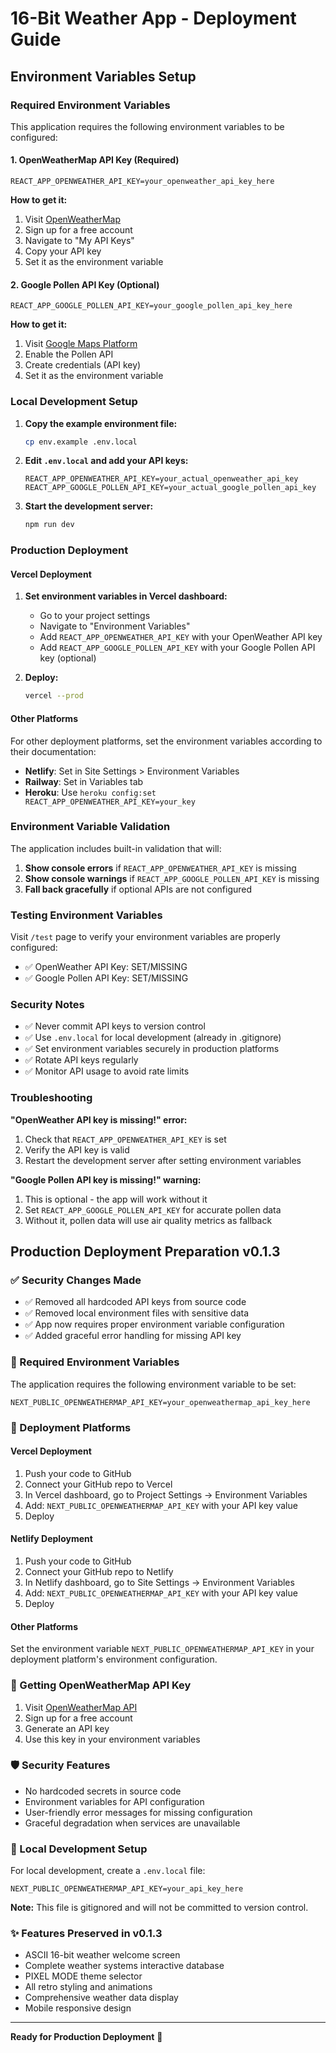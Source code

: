# 16-Bit Weather App - Deployment Guide

## Environment Variables Setup

### Required Environment Variables

This application requires the following environment variables to be configured:

#### 1. OpenWeatherMap API Key (Required)
```env
REACT_APP_OPENWEATHER_API_KEY=your_openweather_api_key_here
```

**How to get it:**
1. Visit [OpenWeatherMap](https://openweathermap.org/api)
2. Sign up for a free account
3. Navigate to "My API Keys"
4. Copy your API key
5. Set it as the environment variable

#### 2. Google Pollen API Key (Optional)
```env
REACT_APP_GOOGLE_POLLEN_API_KEY=your_google_pollen_api_key_here
```

**How to get it:**
1. Visit [Google Maps Platform](https://developers.google.com/maps/documentation/pollen)
2. Enable the Pollen API
3. Create credentials (API key)
4. Set it as the environment variable

### Local Development Setup

1. **Copy the example environment file:**
   ```bash
   cp env.example .env.local
   ```

2. **Edit `.env.local` and add your API keys:**
   ```env
   REACT_APP_OPENWEATHER_API_KEY=your_actual_openweather_api_key
   REACT_APP_GOOGLE_POLLEN_API_KEY=your_actual_google_pollen_api_key
   ```

3. **Start the development server:**
   ```bash
   npm run dev
   ```

### Production Deployment

#### Vercel Deployment

1. **Set environment variables in Vercel dashboard:**
   - Go to your project settings
   - Navigate to "Environment Variables"
   - Add `REACT_APP_OPENWEATHER_API_KEY` with your OpenWeather API key
   - Add `REACT_APP_GOOGLE_POLLEN_API_KEY` with your Google Pollen API key (optional)

2. **Deploy:**
   ```bash
   vercel --prod
   ```

#### Other Platforms

For other deployment platforms, set the environment variables according to their documentation:

- **Netlify**: Set in Site Settings > Environment Variables
- **Railway**: Set in Variables tab
- **Heroku**: Use `heroku config:set REACT_APP_OPENWEATHER_API_KEY=your_key`

### Environment Variable Validation

The application includes built-in validation that will:

1. **Show console errors** if `REACT_APP_OPENWEATHER_API_KEY` is missing
2. **Show console warnings** if `REACT_APP_GOOGLE_POLLEN_API_KEY` is missing
3. **Fall back gracefully** if optional APIs are not configured

### Testing Environment Variables

Visit `/test` page to verify your environment variables are properly configured:

- ✅ OpenWeather API Key: SET/MISSING
- ✅ Google Pollen API Key: SET/MISSING

### Security Notes

- ✅ Never commit API keys to version control
- ✅ Use `.env.local` for local development (already in .gitignore)
- ✅ Set environment variables securely in production platforms
- ✅ Rotate API keys regularly
- ✅ Monitor API usage to avoid rate limits

### Troubleshooting

**"OpenWeather API key is missing!" error:**
1. Check that `REACT_APP_OPENWEATHER_API_KEY` is set
2. Verify the API key is valid
3. Restart the development server after setting environment variables

**"Google Pollen API key is missing!" warning:**
1. This is optional - the app will work without it
2. Set `REACT_APP_GOOGLE_POLLEN_API_KEY` for accurate pollen data
3. Without it, pollen data will use air quality metrics as fallback

## Production Deployment Preparation v0.1.3

### ✅ Security Changes Made
- ✅ Removed all hardcoded API keys from source code
- ✅ Removed local environment files with sensitive data
- ✅ App now requires proper environment variable configuration
- ✅ Added graceful error handling for missing API key

### 🔑 Required Environment Variables

The application requires the following environment variable to be set:

```
NEXT_PUBLIC_OPENWEATHERMAP_API_KEY=your_openweathermap_api_key_here
```

### 🚀 Deployment Platforms

#### Vercel Deployment
1. Push your code to GitHub
2. Connect your GitHub repo to Vercel
3. In Vercel dashboard, go to Project Settings → Environment Variables
4. Add: `NEXT_PUBLIC_OPENWEATHERMAP_API_KEY` with your API key value
5. Deploy

#### Netlify Deployment  
1. Push your code to GitHub
2. Connect your GitHub repo to Netlify
3. In Netlify dashboard, go to Site Settings → Environment Variables
4. Add: `NEXT_PUBLIC_OPENWEATHERMAP_API_KEY` with your API key value
5. Deploy

#### Other Platforms
Set the environment variable `NEXT_PUBLIC_OPENWEATHERMAP_API_KEY` in your deployment platform's environment configuration.

### 🔧 Getting OpenWeatherMap API Key

1. Visit [OpenWeatherMap API](https://openweathermap.org/api)
2. Sign up for a free account
3. Generate an API key
4. Use this key in your environment variables

### 🛡️ Security Features

- No hardcoded secrets in source code
- Environment variables for API configuration
- User-friendly error messages for missing configuration
- Graceful degradation when services are unavailable

### 📱 Local Development Setup

For local development, create a `.env.local` file:

```
NEXT_PUBLIC_OPENWEATHERMAP_API_KEY=your_api_key_here
```

**Note:** This file is gitignored and will not be committed to version control.

### ✨ Features Preserved in v0.1.3

- ASCII 16-bit weather welcome screen
- Complete weather systems interactive database
- PIXEL MODE theme selector
- All retro styling and animations
- Comprehensive weather data display
- Mobile responsive design

---

**Ready for Production Deployment** 🚀 